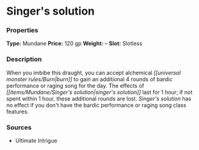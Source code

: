 ﻿---
Title: "Singer's solution"
Type: "Mundane"
Price: "120 gp"
Weight: "–"
Slot: "Slotless"
Description: |
  "When you imbibe this draught, you can accept alchemical burn to gain an additional 4 rounds of bardic performance or raging song for the day. The effects of singer's solution last for 1 hour; if not spent within 1 hour, these additional rounds are lost. Singer's solution has no effect if you don't have the bardic performance or raging song class features."
Sources: "['Ultimate Intrigue']"
---

# Singer's solution

### Properties

**Type:** Mundane **Price:** 120 gp **Weight:** – **Slot:** Slotless

### Description

When you imbibe this draught, you can accept alchemical _[[universal monster rules/Burn|burn]]_ to gain an additional 4 rounds of bardic performance or raging song for the day. The effects of _[[items/Mundane/Singer's solution|singer's solution]]_ last for 1 hour; if not spent within 1 hour, these additional rounds are lost. _Singer's solution_ has no effect if you don't have the bardic performance or raging song class features.

### Sources

* Ultimate Intrigue